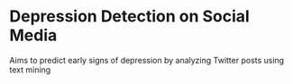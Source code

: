 # Depression Detection on Social Media

Aims to predict early signs of depression by analyzing Twitter posts using text mining 
